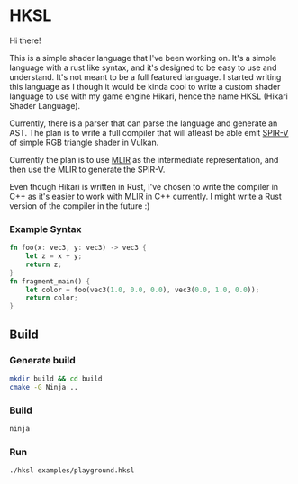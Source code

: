 # HKSL

Hi there!

This is a simple shader language that I've been working on. It's a simple language with a rust like syntax, and it's designed to be easy to use and understand. It's not meant to be a full featured language. I started writing this language as I though it would be kinda cool to write a custom shader language to use with my game engine Hikari, hence the name HKSL (Hikari Shader Language).

Currently, there is a parser that can parse the language and generate an AST.
The plan is to write a full compiler that will atleast be able emit [SPIR-V](https://docs.vulkan.org/guide/latest/what_is_spirv.html) of simple RGB triangle shader in Vulkan.

Currently the plan is to use [MLIR](https://mlir.llvm.org/) as the intermediate representation, and then use the MLIR to generate the SPIR-V.

Even though Hikari is written in Rust, I've chosen to write the compiler in C++ as it's easier to work with MLIR in C++ currently. I might write a Rust version of the compiler in the future :)

### Example Syntax 

```rust
fn foo(x: vec3, y: vec3) -> vec3 {
    let z = x + y;
    return z;
}
fn fragment_main() {
    let color = foo(vec3(1.0, 0.0, 0.0), vec3(0.0, 1.0, 0.0));
    return color;
}
```
## Build

### Generate build
```bash
mkdir build && cd build
cmake -G Ninja ..
```

### Build
```bash
ninja
```

### Run
```bash
./hksl examples/playground.hksl
```